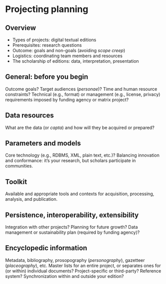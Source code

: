 # Projecting planning

## Overview 

* Types of projects: digital textual editions
* Prerequisites: research questions
* Outcome: goals and non-goals (avoiding *scope creep*)
* Logistics: coordinating team members and resources
* The scholarship of editions: data, interpretation, presentation

## General: before you begin

Outcome goals? Target audiences (*personae*)? Time and human resource constraints? Technical (e.g., format) or management (e.g., license, privacy) requirements imposed by funding agency or matrix project?

## Data resources

What are the data (or *capta*) and how will they be acquired or prepared?

## Parameters and models

Core technology (e.g., RDBMS, XML, plain text, etc.)? Balancing innovation and conformance: it’s your research, but scholars participate in communities.

## Toolkit

Available and appropriate tools and contexts for acquisition, processing, analysis, and publication.

## Persistence, interoperability, extensibility

Integration with other projects? Planning for future growth? Data management or sustainability plan (required by funding agency)?

## Encyclopedic information

Metadata, bibliography, prosopography (*personography*), gazetteer (*placeography*), etc. Master lists for an entire project, or separates ones for (or within) individual documents? Project-specific or third-party? Reference system? Synchronization within and outside your edition?